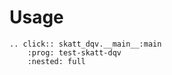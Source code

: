 # Usage

```{eval-rst}
.. click:: skatt_dqv.__main__:main
    :prog: test-skatt-dqv
    :nested: full
```
